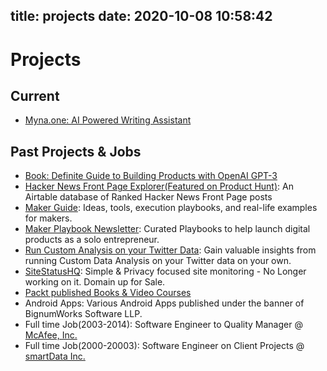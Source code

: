 title: projects
date: 2020-10-08 10:58:42
---
# Projects

## Current

- [Myna.one: AI Powered Writing Assistant](http://myna.one/) 


## Past Projects & Jobs
- [Book: Definite Guide to Building Products with OpenAI GPT-3](/writing/definite-guide-to-building-products-with-openai/)
- [Hacker News Front Page Explorer(Featured on Product Hunt)](http://explorehackernews.xyz/): An Airtable database of Ranked Hacker News Front Page posts
- [Maker Guide](https://makerguide.harishgarg.com): Ideas, tools, execution playbooks, and real-life examples for makers.
- [Maker Playbook Newsletter](/makerplaybook/): Curated Playbooks to help launch digital products as a solo entrepreneur.
- [Run Custom Analysis on your Twitter Data](https://gum.co/rNSrK): Gain valuable insights from running Custom Data Analysis on your Twitter data on your own.
- [SiteStatusHQ](https://sitestatushq.com): Simple & Privacy focused site monitoring - No Longer working on it. Domain up for Sale.
- [Packt published Books & Video Courses](https://www.packtpub.com/in/catalogsearch/result/?q=harish%20garg)
- Android Apps: Various Android Apps published under the banner of BignumWorks Software LLP.
- Full time Job(2003-2014): Software Engineer to Quality Manager @ [McAfee, Inc.](https://mcafee.com)
- Full time Job(2000-20003): Software Engineer on Client Projects @ [smartData Inc.](https://www.smartdatainc.com/)